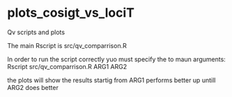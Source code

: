 # plots_cosigt_vs_lociT
Qv scripts and plots

The main Rscript is src/qv_comparrison.R 

In order to run the script correctly yuo must specify the to maun arguments: Rscript src/qv_comparrison.R ARG1 ARG2

the plots will show the results startig from ARG1 performs better up untill ARG2 does better

